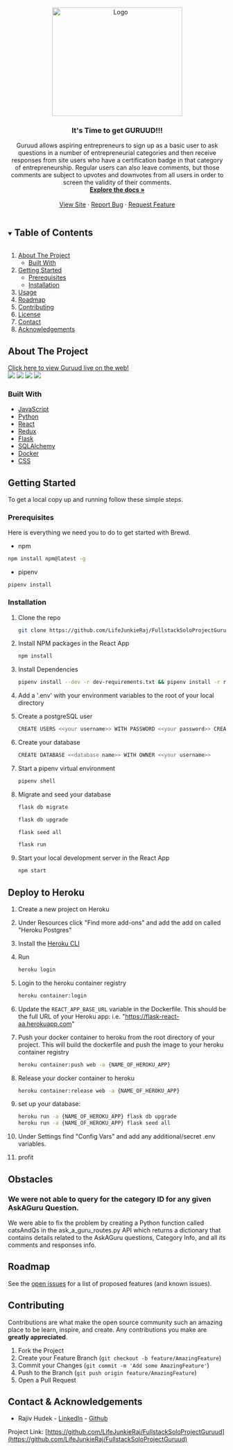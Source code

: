 <br />
<p align="center">
  <a href="https://github.com/LifeJunkieRaj/FullstackSoloProjectGuruud">
    <img src="react-app/src/site-images/Logo_-_revision_01-removebg-preview.png" alt="Logo" width="300" height="250" style="">
  </a>

  <h3 align="center">It's Time to get GURUUD!!!</h3>

  <p align="center">
 Guruud allows aspiring entrepreneurs to sign up as a basic user to ask questions in a number of entrepreneurial categories and then receive responses from site users who have a certification badge in that category of entrepreneurship. Regular users can also leave comments, but those comments are subject to upvotes and downvotes from all users in order to screen the validity of their comments.
    <br />
    <a href="https://github.com/LifeJunkieRaj/FullstackSoloProjectGuruud/wiki"><strong>Explore the docs »</strong></a>
    <br />
    <br />
    <a href="https://guruud.herokuapp.com/login">View Site</a>
    ·
    <a href="https://github.com/LifeJunkieRaj/FullstackSoloProjectGuruud/issues/6">Report Bug</a>
    ·
    <a href="https://github.com/LifeJunkieRaj/FullstackSoloProjectGuruud/issues/6">Request Feature</a>
  </p>
</p>



<!-- TABLE OF CONTENTS -->
<details open="open">
  <summary><h2 style="display: inline-block">Table of Contents</h2></summary>
  <ol>
    <li>
      <a href="#about-the-project">About The Project</a>
      <ul>
        <li><a href="#built-with">Built With</a></li>
      </ul>
    </li>
    <li>
      <a href="#getting-started">Getting Started</a>
      <ul>
        <li><a href="#prerequisites">Prerequisites</a></li>
        <li><a href="#installation">Installation</a></li>
      </ul>
    </li>
    <li><a href="#usage">Usage</a></li>
    <li><a href="#roadmap">Roadmap</a></li>
    <li><a href="#contributing">Contributing</a></li>
    <li><a href="#license">License</a></li>
    <li><a href="#contact">Contact</a></li>
    <li><a href="#acknowledgements">Acknowledgements</a></li>
  </ol>
</details>

<!-- ABOUT THE PROJECT -->
## About The Project
[Click here to view Guruud live on the web!](https://guruud.herokuapp.com/)
<br>
   <img src="./react-app/src/site-images/LandingPage.jpg"/>
   <img src="./react-app/src/site-images/LoginPage.jpg"/>
   <img src="./react-app/src/site-images/SignUp Form.jpg"/>
   <img src="./react-app/src/site-images/HomePage.jpg"/>
</br>


### Built With

* [JavaScript]()
* [Python]()
* [React]()
* [Redux]()
* [Flask]()
* [SQLAlchemy]()
* [Docker]()
* [CSS]()



<!-- GETTING STARTED -->
## Getting Started

To get a local copy up and running follow these simple steps.

### Prerequisites

Here is everything we need you to do to get started with Brewd.

  * npm
  ```sh
  npm install npm@latest -g
  ```
  * pipenv
  ```
  pipenv install
  ```

### Installation

1. Clone the repo
   ```sh
   git clone https://github.com/LifeJunkieRaj/FullstackSoloProjectGuruud
   ```
2. Install NPM packages in the React App
   ```sh
   npm install
   ```
3. Install Dependencies
   ```bash
   pipenv install --dev -r dev-requirements.txt && pipenv install -r requirements.txt
   ```

4. Add a '.env' with your environment variables to the root of your local directory

5. Create a postgreSQL user
    ```sh
    CREATE USERS <<your username>> WITH PASSWORD <<your password>> CREATEDB
    ```
6. Create your database
    ```sh
   CREATE DATABASE <<database name>> WITH OWNER <<your username>>
    ```
7. Start a pipenv virtual environment
   ```bash
   pipenv shell
   ```
8. Migrate and seed your database
    ```sh
    flask db migrate
    ```
    ```bash
   flask db upgrade
   ```
   ```bash
   flask seed all
   ```
   ```bash
   flask run
   ```
9. Start your local development server in the React App
   ```bash
   npm start
   ```

## Deploy to Heroku

1. Create a new project on Heroku
2. Under Resources click "Find more add-ons" and add the add on called "Heroku Postgres"
3. Install the [Heroku CLI](https://devcenter.heroku.com/articles/heroku-command-line)
4. Run

   ```bash
   heroku login
   ```

5. Login to the heroku container registry

   ```bash
   heroku container:login
   ```

6. Update the `REACT_APP_BASE_URL` variable in the Dockerfile.
   This should be the full URL of your Heroku app: i.e. "https://flask-react-aa.herokuapp.com"
7. Push your docker container to heroku from the root directory of your project.
   This will build the dockerfile and push the image to your heroku container registry

   ```bash
   heroku container:push web -a {NAME_OF_HEROKU_APP}
   ```

8. Release your docker container to heroku

   ```bash
   heroku container:release web -a {NAME_OF_HEROKU_APP}
   ```

9. set up your database:

   ```bash
   heroku run -a {NAME_OF_HEROKU_APP} flask db upgrade
   heroku run -a {NAME_OF_HEROKU_APP} flask seed all
   ```

10. Under Settings find "Config Vars" and add any additional/secret .env variables.

11. profit

## Obstacles

### We were not able to query for the category ID for any given AskAGuru Question.

We were able to fix the problem by creating a Python function called catsAndQs in the ask_a_guru_routes.py API which returns a dictionary that contains details related to the AskAGuru questions, Category Info, and all its comments and responses info.


<!-- ROADMAP -->
## Roadmap

See the [open issues](https://github.com/LifeJunkieRaj/FullstackSoloProjectGuruud/issues/6) for a list of proposed features (and known issues).



<!-- CONTRIBUTING -->
## Contributing

Contributions are what make the open source community such an amazing place to be learn, inspire, and create. Any contributions you make are **greatly appreciated**.

1. Fork the Project
2. Create your Feature Branch (`git checkout -b feature/AmazingFeature`)
3. Commit your Changes (`git commit -m 'Add some AmazingFeature'`)
4. Push to the Branch (`git push origin feature/AmazingFeature`)
5. Open a Pull Request



<!-- CONTACT -->
## Contact & Acknowledgements

* Rajiv Hudek - [LinkedIn](https://www.linkedin.com/in/raj-hudek-026b051b1/) - [Github](https://github.com/LifeJunkieRaj)

Project Link: [https://github.com/LifeJunkieRaj/FullstackSoloProjectGuruud](https://github.com/LifeJunkieRaj/FullstackSoloProjectGuruud)


<!-- ACKNOWLEDGEMENTS -->
